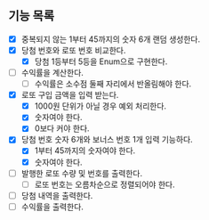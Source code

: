 ## 기능 목록

- [x] 중복되지 않는 1부터 45까지의 숫자 6개 랜덤 생성한다.
- [x] 당첨 번호와 로또 번호 비교한다.
    - [x] 당첨 1등부터 5등을 Enum으로 구현한다. 
- [ ] 수익률을 계산한다.
  - [ ] 수익률은 소수점 둘째 자리에서 반올림해야 한다.

- [x] 로또 구입 금액을 입력 받는다.
    - [x] 1000원 단위가 아닐 경우 예외 처리한다.
    - [x] 숫자여야 한다.
    - [x] 0보다 커야 한다.
- [x] 당첨 번호 숫자 6개와 보너스 번호 1개 입력 기능하다.
  - [x] 1부터 45까지의 숫자여야 한다.
  - [x] 숫자여야 한다.
- [ ] 발행한 로또 수량 및 번호를 출력한다.
  - [ ] 로또 번호는 오름차순으로 정렬되어야 한다.
- [ ] 당첨 내역을 출력한다.
- [ ] 수익률을 출력한다.